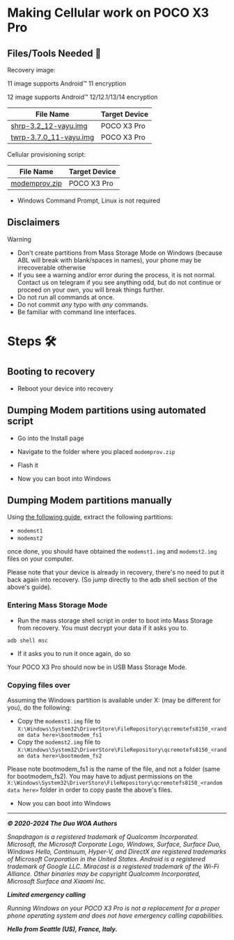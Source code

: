 # Making Cellular work on POCO X3 Pro

## Files/Tools Needed 📃

Recovery image:

11 image supports Android™ 11 encryption

12 image supports Android™ 12/12.1/13/14 encryption

| File Name                                       | Target Device         |
|-------------------------------------------------|-----------------------|
| [shrp-3.2_12-vayu.img](https://github.com/woa-vayu-archive/Port-Windows-11-POCO-X3-Pro/releases/download/Recoveries/shrp-3.2_12-vayu.img) | POCO X3 Pro |
| [twrp-3.7.0_11-vayu.img](https://github.com/woa-vayu-archive/Port-Windows-11-POCO-X3-Pro/releases/download/Recoveries/twrp-3.7.0_11-vayu.img) | POCO X3 Pro |

Cellular provisioning script:

| File Name                                       | Target Device         |
|-------------------------------------------------|-----------------------|
| [modemprov.zip](https://github.com/woa-vayu-archive/Port-Windows-11-POCO-X3-Pro/releases/download/modemprov/modemprov.zip) | POCO X3 Pro |

- Windows Command Prompt, Linux is not required

## Disclaimers

> [!WARNING]
> - Don't create partitions from Mass Storage Mode on Windows (because ABL will break with blank/spaces in names), your phone may be irrecoverable otherwise
> - If you see a warning and/or error during the process, it is not normal. Contact us on telegram if you see anything odd, but do not continue or proceed on your own, you will break things further.
> - Do not run all commands at once.
> - Do not commit *any* typo with *any* commands.
> - Be familiar with command line interfaces.

# Steps 🛠️

## Booting to recovery

- Reboot your device into recovery

## Dumping Modem partitions using automated script

- Go into the Install page

- Navigate to the folder where you placed ```modemprov.zip```


- Flash it

- Now you can boot into Windows

## Dumping Modem partitions manually

Using [the following guide](/Other-en/ExtractingPartitions.md), extract the following partitions:

- ```modemst1```
- ```modemst2```

once done, you should have obtained the ```modemst1.img``` and ```modemst2.img``` files on your computer.

Please note that your device is already in recovery, there's no need to put it back again into recovery. (So jump directly to the adb shell section of the above's guide).

### Entering Mass Storage Mode

- Run the mass storage shell script in order to boot into Mass Storage from recovery. You must decrypt your data if it asks you to.

```batch
adb shell msc
```

- If it asks you to run it once again, do so

Your POCO X3 Pro should now be in USB Mass Storage Mode.

### Copying files over

Assuming the Windows partition is available under X: (may be different for you), do the following:

- Copy the ```modemst1.img``` file to ```X:\Windows\System32\DriverStore\FileRepository\qcremotefs8150_<random data here>\bootmodem_fs1```
- Copy the ```modemst2.img``` file to ```X:\Windows\System32\DriverStore\FileRepository\qcremotefs8150_<random data here>\bootmodem_fs2```

Please note bootmodem_fs1 is the name of the file, and not a folder (same for bootmodem_fs2).
You may have to adjust permissions on the ```X:\Windows\System32\DriverStore\FileRepository\qcremotefs8150_<random data here>``` folder in order to copy paste the above's files.

- Now you can boot into Windows

---

_**© 2020-2024 The Duo WOA Authors**_

_Snapdragon is a registered trademark of Qualcomm Incorporated. Microsoft, the Microsoft Corporate Logo, Windows, Surface, Surface Duo, Windows Hello, Continuum, Hyper-V, and DirectX are registered trademarks of Microsoft Corporation in the United States. Android is a registered trademark of Google LLC. Miracast is a registered trademark of the Wi-Fi Alliance. Other binaries may be copyright Qualcomm Incorporated, Microsoft Surface and Xiaomi Inc._

_**Limited emergency calling**_

_Running Windows on your POCO X3 Pro is not a replacement for a proper phone operating system and does not have emergency calling capabilities._

_**Hello from Seattle (US), France, Italy.**_
